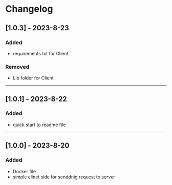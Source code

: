 # Changelog

## [1.0.3] - 2023-8-23



### Added

- requirements.txt for Client

### Removed

- Lib folder for Client

-------------------------------------------------------------------------
## [1.0.1] - 2023-8-22



### Added

- quick start to readme file




-------------------------------------------------------------------------
## [1.0.0] - 2023-8-20



### Added

- Docker file
- simple clinet side for senddnig request to server

